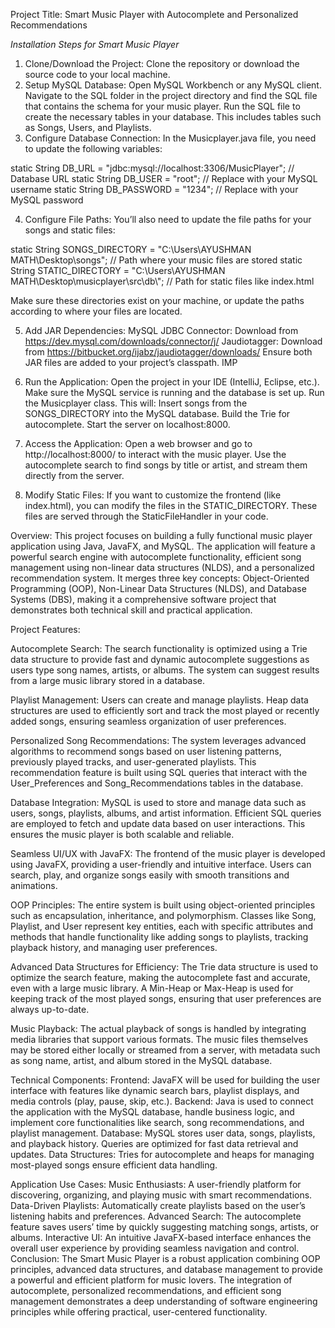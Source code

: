 Project Title: Smart Music Player with Autocomplete and Personalized Recommendations

*Installation Steps for Smart Music Player*
1. Clone/Download the Project:
Clone the repository or download the source code to your local machine.
2. Setup MySQL Database:
Open MySQL Workbench or any MySQL client.
Navigate to the SQL folder in the project directory and find the SQL file that contains the schema for your music player.
Run the SQL file to create the necessary tables in your database. This includes tables such as Songs, Users, and Playlists.
3. Configure Database Connection:
In the Musicplayer.java file, you need to update the following variables:

static String DB_URL = "jdbc:mysql://localhost:3306/MusicPlayer";  // Database URL
static String DB_USER = "root";  // Replace with your MySQL username
static String DB_PASSWORD = "1234";  // Replace with your MySQL password

4. Configure File Paths:
You’ll also need to update the file paths for your songs and static files:

static String SONGS_DIRECTORY = "C:\\Users\\AYUSHMAN MATH\\Desktop\\songs";  // Path where your music files are stored
static String STATIC_DIRECTORY = "C:\\Users\\AYUSHMAN MATH\\Desktop\\musicplayer\\src\\db\\";  // Path for static files like index.html


Make sure these directories exist on your machine, or update the paths according to where your files are located.

5. Add JAR Dependencies:
MySQL JDBC Connector: Download from https://dev.mysql.com/downloads/connector/j/
Jaudiotagger: Download from https://bitbucket.org/ijabz/jaudiotagger/downloads/
Ensure both JAR files are added to your project’s classpath. IMP

6. Run the Application:
Open the project in your IDE (IntelliJ, Eclipse, etc.).
Make sure the MySQL service is running and the database is set up.
Run the Musicplayer class. This will:
Insert songs from the SONGS_DIRECTORY into the MySQL database.
Build the Trie for autocomplete.
Start the server on localhost:8000.
7. Access the Application:
Open a web browser and go to http://localhost:8000/ to interact with the music player.
Use the autocomplete search to find songs by title or artist, and stream them directly from the server.
8. Modify Static Files:
If you want to customize the frontend (like index.html), you can modify the files in the STATIC_DIRECTORY. These files are served through the StaticFileHandler in your code.

Overview: This project focuses on building a fully functional music player application using Java, JavaFX, and MySQL. The application will feature a powerful search engine with autocomplete functionality, efficient song management using non-linear data structures (NLDS), and a personalized recommendation system. It merges three key concepts: Object-Oriented Programming (OOP), Non-Linear Data Structures (NLDS), and Database Systems (DBS), making it a comprehensive software project that demonstrates both technical skill and practical application.

Project Features:

Autocomplete Search:
The search functionality is optimized using a Trie data structure to provide fast and dynamic autocomplete suggestions as users type song names, artists, or albums. The system can suggest results from a large music library stored in a database.

Playlist Management:
Users can create and manage playlists. Heap data structures are used to efficiently sort and track the most played or recently added songs, ensuring seamless organization of user preferences.

Personalized Song Recommendations:
The system leverages advanced algorithms to recommend songs based on user listening patterns, previously played tracks, and user-generated playlists. This recommendation feature is built using SQL queries that interact with the User_Preferences and Song_Recommendations tables in the database.

Database Integration:
MySQL is used to store and manage data such as users, songs, playlists, albums, and artist information. Efficient SQL queries are employed to fetch and update data based on user interactions. This ensures the music player is both scalable and reliable.

Seamless UI/UX with JavaFX:
The frontend of the music player is developed using JavaFX, providing a user-friendly and intuitive interface. Users can search, play, and organize songs easily with smooth transitions and animations.

OOP Principles:
The entire system is built using object-oriented principles such as encapsulation, inheritance, and polymorphism. Classes like Song, Playlist, and User represent key entities, each with specific attributes and methods that handle functionality like adding songs to playlists, tracking playback history, and managing user preferences.

Advanced Data Structures for Efficiency:
The Trie data structure is used to optimize the search feature, making the autocomplete fast and accurate, even with a large music library.
A Min-Heap or Max-Heap is used for keeping track of the most played songs, ensuring that user preferences are always up-to-date.

Music Playback:
The actual playback of songs is handled by integrating media libraries that support various formats. The music files themselves may be stored either locally or streamed from a server, with metadata such as song name, artist, and album stored in the MySQL database.

Technical Components:
Frontend: JavaFX will be used for building the user interface with features like dynamic search bars, playlist displays, and media controls (play, pause, skip, etc.).
Backend: Java is used to connect the application with the MySQL database, handle business logic, and implement core functionalities like search, song recommendations, and playlist management.
Database: MySQL stores user data, songs, playlists, and playback history. Queries are optimized for fast data retrieval and updates.
Data Structures: Tries for autocomplete and heaps for managing most-played songs ensure efficient data handling.

Application Use Cases:
Music Enthusiasts: A user-friendly platform for discovering, organizing, and playing music with smart recommendations.
Data-Driven Playlists: Automatically create playlists based on the user’s listening habits and preferences.
Advanced Search: The autocomplete feature saves users’ time by quickly suggesting matching songs, artists, or albums.
Interactive UI: An intuitive JavaFX-based interface enhances the overall user experience by providing seamless navigation and control.
Conclusion: The Smart Music Player is a robust application combining OOP principles, advanced data structures, and database management to provide a powerful and efficient platform for music lovers. The integration of autocomplete, personalized recommendations, and efficient song management demonstrates a deep understanding of software engineering principles while offering practical, user-centered functionality.
